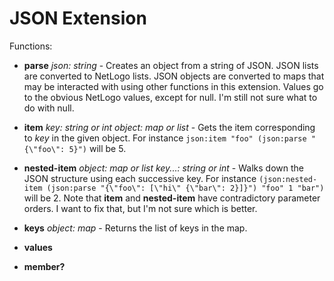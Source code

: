 JSON Extension
===

Functions:

- **parse** *json: string* - Creates an object from a string of JSON. JSON lists are converted to NetLogo lists. JSON objects are converted to maps that may be interacted with using other functions in this extension. Values go to the obvious NetLogo values, except for null. I'm still not sure what to do with null.

- **item** *key: string or int* *object: map or list* - Gets the item corresponding to *key* in the given object. For instance `json:item "foo" (json:parse "{\"foo\": 5}")` will be 5.

- **nested-item** *object: map or list* *key...: string or int* - Walks down the JSON structure using each successive key. For instance `(json:nested-item (json:parse "{\"foo\": [\"hi\" {\"bar\": 2}]}") "foo" 1 "bar")` will be 2. Note that **item** and **nested-item** have contradictory parameter orders. I want to fix that, but I'm not sure which is better.

- **keys** *object: map* - Returns the list of keys in the map.

- **values**

- **member?**
